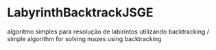# LabyrinthBacktrackJSGE
 algoritmo simples para resolução de labirintos utilizando backtracking / simple algorithm for solving mazes using backtracking
